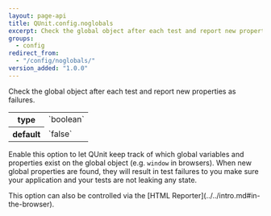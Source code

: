 ```yaml
---
layout: page-api
title: QUnit.config.noglobals
excerpt: Check the global object after each test and report new properties as failures.
groups:
  - config
redirect_from:
  - "/config/noglobals/"
version_added: "1.0.0"
---
```


Check the global object after each test and report new properties as failures.

<table>
<tr>
  <th>type</th>
  <td markdown="span">`boolean`</td>
</tr>
<tr>
  <th>default</th>
  <td markdown="span">`false`</td>
</tr>
</table>

Enable this option to let QUnit keep track of which global variables and properties exist on the global object (e.g. `window` in browsers). When new global properties are found, they will result in test failures to you make sure your application and your tests are not leaking any state.

<p class="note" markdown="1">This option can also be controlled via the [HTML Reporter](../../intro.md#in-the-browser).</p>
